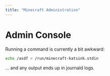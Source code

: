 ```yaml
---
title: "Minecraft Administration"
---
```


# Admin Console

Running a command is currently a bit awkward:

```bash
echo /asdf > /run/minecraft-katsink.stdin
```

... and any output ends up in journald logs.

